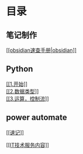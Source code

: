 # 目录

## 笔记制作
<a href="./obsidian速查手册.html">[[obsidian速查手册|obsidian]]</a>

## Python
<a href="./Python/1.开始.html">[[1.开始]]</a><br>
<a href="./Python/2.数据类型.html">[[2.数据类型]]</a><br>
<a href="./Python/3.运算，控制流.html">[[3.运算，控制流]]</a><br>

## power automate
<a href="./Power Automate/速记.html">[[速记]]</a><br>

<a href="./IT技术服务内容.html">[[IT技术服务内容]]</a><br>